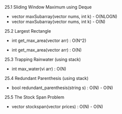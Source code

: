 25.1 Sliding Window Maximum using Deque

- vector<int> maxSubarray(vector<int> nums, int k) - O(NLOGN)
- vector<int> maxSubarray(vector<int> nums, int k) - O(N)

25.2 Largest Rectangle


- int get_max_area(vector<int> arr) : O(N^2)

- int get_max_area(vector<int> arr) : O(N)

25.3 Trapping Rainwater (using stack)

- int max_water(vi arr) : O(N)

25.4 Redundant Parenthesis (using stack) 

- bool redundant_parenthesis(string s) : O(N) - O(N)


25.5 The Stock Span Problem

- vector<int> stockspan(vector<int> prices) : O(N) - O(N)